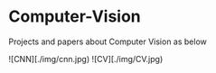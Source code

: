 # Computer-Vision

Projects and papers about Computer Vision as below

![CNN][./img/cnn.jpg)
![CV][./img/CV.jpg)
